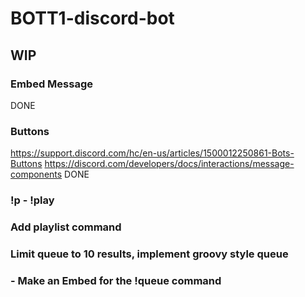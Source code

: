 # BOTT1-discord-bot
## WIP
### Embed Message
DONE

### Buttons
https://support.discord.com/hc/en-us/articles/1500012250861-Bots-Buttons
https://discord.com/developers/docs/interactions/message-components
DONE

### !p - !play

### Add playlist command
### Limit queue to 10 results, implement groovy style queue
###     - Make an Embed for the !queue command